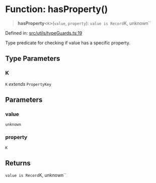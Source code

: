 # Function: hasProperty()

> **hasProperty**\<`K`\>(`value`, `property`): `value is Record`K, unknown``

Defined in: [src/utils/typeGuards.ts:19](https://github.com/Nick2bad4u/Uptime-Watcher/blob/dca5483e793478722cd3e6e125cafcec5fc771f0/src/utils/typeGuards.ts#L19)

Type predicate for checking if value has a specific property.

## Type Parameters

### K

`K` *extends* `PropertyKey`

## Parameters

### value

`unknown`

### property

`K`

## Returns

`value is Record`K, unknown``
